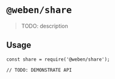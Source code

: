 # `@weben/share`

> TODO: description

## Usage

```
const share = require('@weben/share');

// TODO: DEMONSTRATE API
```

